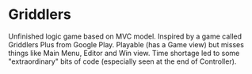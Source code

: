 # Griddlers
Unfinished logic game based on MVC model.
Inspired by a game called Griddlers Plus from Google Play.
Playable (has a Game view) but misses things like Main Menu, Editor and Win view.
Time shortage led to some "extraordinary" bits of code (especially seen at the end of Controller).
